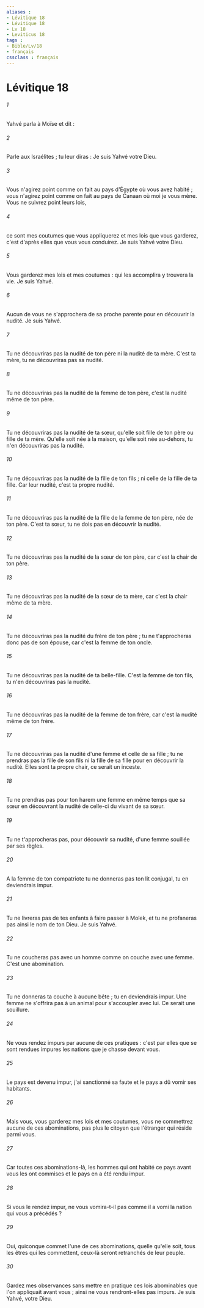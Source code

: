 ```yaml
---
aliases : 
- Lévitique 18
- Lévitique 18
- Lv 18
- Leviticus 18
tags : 
- Bible/Lv/18
- français
cssclass : français
---
```


# Lévitique 18

###### 1
Yahvé parla à Moïse et dit : 
###### 2
Parle aux Israélites ; tu leur diras : Je suis Yahvé votre Dieu. 
###### 3
Vous n'agirez point comme on fait au pays d'Égypte où vous avez habité ; vous n'agirez point comme on fait au pays de Canaan où moi je vous mène. Vous ne suivrez point leurs lois, 
###### 4
ce sont mes coutumes que vous appliquerez et mes lois que vous garderez, c'est d'après elles que vous vous conduirez. Je suis Yahvé votre Dieu. 
###### 5
Vous garderez mes lois et mes coutumes : qui les accomplira y trouvera la vie. Je suis Yahvé. 
###### 6
Aucun de vous ne s'approchera de sa proche parente pour en découvrir la nudité. Je suis Yahvé. 
###### 7
Tu ne découvriras pas la nudité de ton père ni la nudité de ta mère. C'est ta mère, tu ne découvriras pas sa nudité. 
###### 8
Tu ne découvriras pas la nudité de la femme de ton père, c'est la nudité même de ton père. 
###### 9
Tu ne découvriras pas la nudité de ta sœur, qu'elle soit fille de ton père ou fille de ta mère. Qu'elle soit née à la maison, qu'elle soit née au-dehors, tu n'en découvriras pas la nudité. 
###### 10
Tu ne découvriras pas la nudité de la fille de ton fils ; ni celle de la fille de ta fille. Car leur nudité, c'est ta propre nudité. 
###### 11
Tu ne découvriras pas la nudité de la fille de la femme de ton père, née de ton père. C'est ta sœur, tu ne dois pas en découvrir la nudité. 
###### 12
Tu ne découvriras pas la nudité de la sœur de ton père, car c'est la chair de ton père. 
###### 13
Tu ne découvriras pas la nudité de la sœur de ta mère, car c'est la chair même de ta mère. 
###### 14
Tu ne découvriras pas la nudité du frère de ton père ; tu ne t'approcheras donc pas de son épouse, car c'est la femme de ton oncle. 
###### 15
Tu ne découvriras pas la nudité de ta belle-fille. C'est la femme de ton fils, tu n'en découvriras pas la nudité. 
###### 16
Tu ne découvriras pas la nudité de la femme de ton frère, car c'est la nudité même de ton frère. 
###### 17
Tu ne découvriras pas la nudité d'une femme et celle de sa fille ; tu ne prendras pas la fille de son fils ni la fille de sa fille pour en découvrir la nudité. Elles sont ta propre chair, ce serait un inceste. 
###### 18
Tu ne prendras pas pour ton harem une femme en même temps que sa sœur en découvrant la nudité de celle-ci du vivant de sa sœur. 
###### 19
Tu ne t'approcheras pas, pour découvrir sa nudité, d'une femme souillée par ses règles. 
###### 20
A la femme de ton compatriote tu ne donneras pas ton lit conjugal, tu en deviendrais impur. 
###### 21
Tu ne livreras pas de tes enfants à faire passer à Molek, et tu ne profaneras pas ainsi le nom de ton Dieu. Je suis Yahvé. 
###### 22
Tu ne coucheras pas avec un homme comme on couche avec une femme. C'est une abomination. 
###### 23
Tu ne donneras ta couche à aucune bête ; tu en deviendrais impur. Une femme ne s'offrira pas à un animal pour s'accoupler avec lui. Ce serait une souillure. 
###### 24
Ne vous rendez impurs par aucune de ces pratiques : c'est par elles que se sont rendues impures les nations que je chasse devant vous. 
###### 25
Le pays est devenu impur, j'ai sanctionné sa faute et le pays a dû vomir ses habitants. 
###### 26
Mais vous, vous garderez mes lois et mes coutumes, vous ne commettrez aucune de ces abominations, pas plus le citoyen que l'étranger qui réside parmi vous. 
###### 27
Car toutes ces abominations-là, les hommes qui ont habité ce pays avant vous les ont commises et le pays en a été rendu impur. 
###### 28
Si vous le rendez impur, ne vous vomira-t-il pas comme il a vomi la nation qui vous a précédés ? 
###### 29
Oui, quiconque commet l'une de ces abominations, quelle qu'elle soit, tous les êtres qui les commettent, ceux-là seront retranchés de leur peuple. 
###### 30
Gardez mes observances sans mettre en pratique ces lois abominables que l'on appliquait avant vous ; ainsi ne vous rendront-elles pas impurs. Je suis Yahvé, votre Dieu. 
